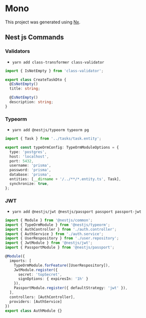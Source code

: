 # Mono

This project was generated using [Nx](https://nx.dev).

## Nest js Commands

### Validators

- `yarn add class-transformer class-validator`

```typescript
import { IsNotEmpty } from 'class-validator';

export class CreateTaskDto {
  @IsNotEmpty()
  title: string;

  @IsNotEmpty()
  description: string;
}
```

### Typeorm

- `yarn add @nestjs/typeorm typeorm pg`

```typescript
import { Task } from '../tasks/task.entity';

export const typeOrmConfig: TypeOrmModuleOptions = {
  type: 'postgres',
  host: 'localhost',
  port: 5432,
  username: 'prisma',
  password: 'prisma',
  database: 'prisma',
  entities: [__dirname + '/../**/*.entity.ts', Task],
  synchronize: true,
};
```

### JWT
- `yarn add @nestjs/jwt @nestjs/passport passport passport-jwt`

```ts
import { Module } from '@nestjs/common';
import { TypeOrmModule } from '@nestjs/typeorm';
import { AuthController } from './auth.controller';
import { AuthService } from './auth.service';
import { UserRespository } from './user.repository';
import { JwtModule } from '@nestjs/jwt';
import { PassportModule } from '@nestjs/passport';

@Module({
  imports: [
    TypeOrmModule.forFeature([UserRespository]),
    JwtModule.register({
      secret: 'topSecret',
      signOptions: { expiresIn: '1h' }
    }),
    PassportModule.register({ defaultStrategy: 'jwt' }),
  ],
  controllers: [AuthController],
  providers: [AuthService]
})
export class AuthModule {}
```